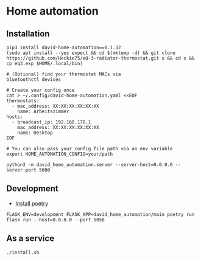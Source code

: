 # Home automation

## Installation
```shell
pip3 install david-home-automation==0.1.32
(sudo apt install --yes expect && cd $(mktemp -d) && git clone https://github.com/Heckie75/eQ-3-radiator-thermostat.git x && cd x && cp eq3.exp $HOME/.local/bin)

# (Optional) find your thermostat MACs via
bluetoothctl devices

# Create your config once 
cat > ~/.config/david-home-automation.yaml <<EOF
thermostats:
  - mac_address: XX:XX:XX:XX:XX:XX
    name: Arbeitszimmer
hosts:
  - broadcast_ip: 192.168.178.1
    mac_address: XX:XX:XX:XX:XX:XX
    name: Desktop
EOF

# You can also pass your config file path via an env variable
export HOME_AUTOMATION_CONFIG=your/path

python3 -m david_home_automation.server --server-host=0.0.0.0 --server-port 5000
```

## Development

- [Install poetry](https://python-poetry.org/docs/#osx--linux--bashonwindows-install-instructions)

```
FLASK_ENV=development FLASK_APP=david_home_automation/main poetry run flask run --host=0.0.0.0 --port 5050
```

## As a service

```shell
./install.sh
```
